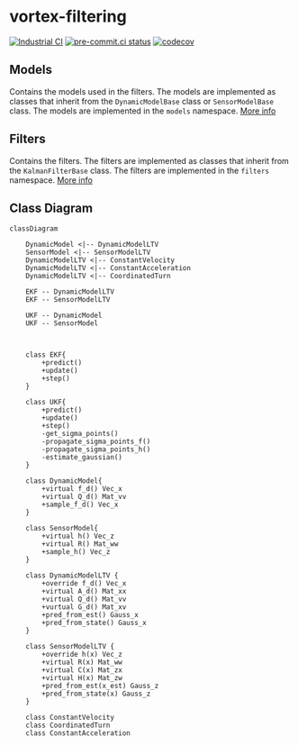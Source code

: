 # vortex-filtering
[![Industrial CI](https://github.com/vortexntnu/vortex-vkf/actions/workflows/industrial-ci.yml/badge.svg)](https://github.com/vortexntnu/vortex-vkf/actions/workflows/industrial-ci.yml)
[![pre-commit.ci status](https://results.pre-commit.ci/badge/github/vortexntnu/vortex-vkf/main.svg)](https://results.pre-commit.ci/latest/github/vortexntnu/vortex-vkf/main)
[![codecov](https://codecov.io/github/vortexntnu/vortex-vkf/graph/badge.svg?token=93HEN6W2PM)](https://codecov.io/github/vortexntnu/vortex-vkf)

## Models
Contains the models used in the filters. The models are implemented as classes that inherit from the `DynamicModelBase` class or `SensorModelBase` class. The models are implemented in the `models` namespace. [More info](include/vortex_filtering/models/README.md)

## Filters
Contains the filters. The filters are implemented as classes that inherit from the `KalmanFilterBase` class. The filters are implemented in the `filters` namespace. [More info](include/vortex_filtering/filters/README.md)

## Class Diagram

```mermaid
classDiagram

    DynamicModel <|-- DynamicModelLTV
    SensorModel <|-- SensorModelLTV
    DynamicModelLTV <|-- ConstantVelocity
    DynamicModelLTV <|-- ConstantAcceleration
    DynamicModelLTV <|-- CoordinatedTurn

    EKF -- DynamicModelLTV
    EKF -- SensorModelLTV

    UKF -- DynamicModel
    UKF -- SensorModel



    class EKF{
        +predict()
        +update()
        +step()
    }

    class UKF{
        +predict()
        +update()
        +step()
        -get_sigma_points()
        -propagate_sigma_points_f()
        -propagate_sigma_points_h()
        -estimate_gaussian()
    }

    class DynamicModel{
        +virtual f_d() Vec_x
        +virtual Q_d() Mat_vv
        +sample_f_d() Vec_x
    }

    class SensorModel{
        +virtual h() Vec_z
        +virtual R() Mat_ww
        +sample_h() Vec_z
    }

    class DynamicModelLTV {
        +override f_d() Vec_x
        +virtual A_d() Mat_xx
        +virtual Q_d() Mat_vv
        +vurtual G_d() Mat_xv
        +pred_from_est() Gauss_x
        +pred_from_state() Gauss_x
    }

    class SensorModelLTV {
        +override h(x) Vec_z
        +virtual R(x) Mat_ww
        +virtual C(x) Mat_zx
        +virtual H(x) Mat_zw
        +pred_from_est(x_est) Gauss_z
        +pred_from_state(x) Gauss_z
    }

    class ConstantVelocity
    class CoordinatedTurn
    class ConstantAcceleration

```
